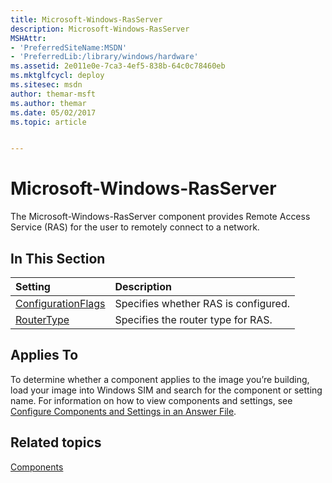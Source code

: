 ```yaml
---
title: Microsoft-Windows-RasServer
description: Microsoft-Windows-RasServer
MSHAttr:
- 'PreferredSiteName:MSDN'
- 'PreferredLib:/library/windows/hardware'
ms.assetid: 2e011e0e-7ca3-4ef5-838b-64c0c78460eb
ms.mktglfcycl: deploy
ms.sitesec: msdn
author: themar-msft
ms.author: themar
ms.date: 05/02/2017
ms.topic: article


---
```

# Microsoft-Windows-RasServer

The Microsoft-Windows-RasServer component provides Remote Access Service (RAS) for the user to remotely connect to a network.

## In This Section

| Setting                 | Description                                                                           |
|:------------------------|:--------------------------------------------------------------------------------------|
| [ConfigurationFlags](microsoft-windows-rasserver-configurationflags.md) | Specifies whether RAS is configured. |
| [RouterType](microsoft-windows-rasserver-routertype.md) | Specifies the router type for RAS. |

## Applies To

To determine whether a component applies to the image you’re building, load your image into Windows SIM and search for the component or setting name. For information on how to view components and settings, see [Configure Components and Settings in an Answer File](https://docs.microsoft.com/en-us/windows-hardware/customize/desktop/wsim/configure-components-and-settings-in-an-answer-file).

## Related topics

[Components](components-b-unattend.md)
